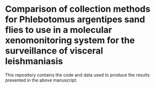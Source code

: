 # Comparison of collection methods for Phlebotomus argentipes sand flies to use in a molecular xenomonitoring system for the surveillance of visceral leishmaniasis

This repository contains the code and data used to produce the results presented in the above manuscript. 
